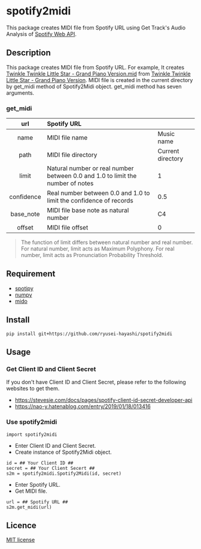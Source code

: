 # spotify2midi
This package creates MIDI file from Spotify URL using Get Track's Audio Analysis of [Spotify Web API](https://developer.spotify.com/documentation/web-api).

## Description
This package creates MIDI file from Spotify URL. For example, It creates [Twinkle Twinkle Little Star - Grand Piano Version.mid](https://github.com/ryusei-hayashi/spotify2midi/blob/main/test/Twinkle%20Twinkle%20Little%20Star%20-%20Grand%20Piano%20Version.mid) from [Twinkle Twinkle Little Star - Grand Piano Version](https://open.spotify.com/track/5Yx45WDFNYLFwj3pjtvfJ6). MIDI file is created in the current directory by get_midi method of Spotify2Midi object. get_midi method has seven arguments.

### get_midi
| url | Spotify URL | |
| :---: | :--- | :--- |
| name | MIDI file name | Music name |
| path | MIDI file directory | Current directory |
| limit | Natural number or real number between 0.0 and 1.0 to limit the number of notes | 1 |
| confidence | Real number between 0.0 and 1.0 to limit the confidence of records | 0.5 |
| base_note | MIDI file base note as natural number | C4 |
| offset | MIDI file offset | 0 |

> The function of limit differs between natural number and real number. For natural number, limit acts as Maximum Polyphony. For real number, limit acts as Pronunciation Probability Threshold.

## Requirement
* [spotipy](https://spotipy.readthedocs.io)
* [numpy](https://numpy.org)
* [mido](https://mido.readthedocs.io)

## Install
```
pip install git+https://github.com/ryusei-hayashi/spotify2midi
```

## Usage
### Get Client ID and Client Secret
If you don't have Client ID and Client Secret, please refer to the following websites to get them.
* https://stevesie.com/docs/pages/spotify-client-id-secret-developer-api
* https://nao-y.hatenablog.com/entry/2019/01/18/013416

### Use spotify2midi
```
import spotify2midi
```
* Enter Client ID and Client Secret.
* Create instance of Spotify2Midi object.
```
id = ## Your Client ID ##
secret = ## Your Client Secert ##
s2m = spotify2midi.Spotify2Midi(id, secret)
```
* Enter Spotify URL.
* Get MIDI file.
```
url = ## Spotify URL ##
s2m.get_midi(url)
```

## Licence
[MIT license](https://en.wikipedia.org/wiki/MIT_License)
